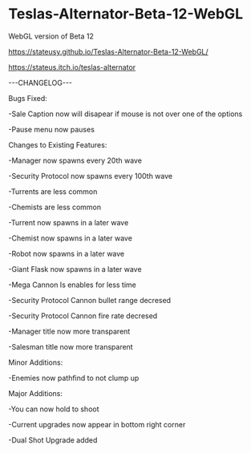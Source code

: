 # Teslas-Alternator-Beta-12-WebGL
WebGL version of Beta 12

https://stateusy.github.io/Teslas-Alternator-Beta-12-WebGL/

https://stateus.itch.io/teslas-alternator

---CHANGELOG---

Bugs Fixed:

-Sale Caption now will disapear if mouse is not over one of the options

-Pause menu now pauses


Changes to Existing Features:

-Manager now spawns every 20th wave

-Security Protocol now spawns every 100th wave

-Turrents are less common

-Chemists are less common

-Turrent now spawns in a later wave

-Chemist now spawns in a later wave

-Robot now spawns in a later wave

-Giant Flask now spawns in a later wave

-Mega Cannon Is enables for less time

-Security Protocol Cannon bullet range decresed

-Security Protocol Cannon fire rate decresed

-Manager title now more transparent

-Salesman title now more transparent


Minor Additions:

-Enemies now pathfind to not clump up


Major Additions:

-You can now hold to shoot

-Current upgrades now appear in bottom right corner

-Dual Shot Upgrade added
